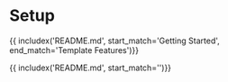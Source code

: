 # Setup

{{ includex('README.md', start_match='Getting Started', end_match='Template Features')}}

{{ includex('README.md', start_match='<!-- refs -->')}}
